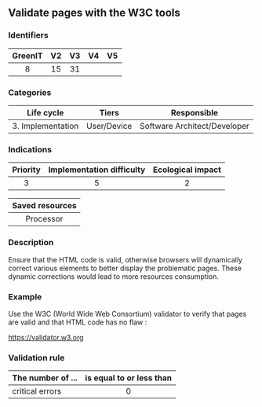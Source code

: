 ## Validate pages with the W3C tools

### Identifiers

| GreenIT | V2  | V3  | V4  | V5  |
| :-----: | :-: | :-: | :-: | :-: |
|    8    | 15  | 31  |     |     |

### Categories

|    Life cycle     |    Tiers    |         Responsible          |
| :---------------: | :---------: | :--------------------------: |
| 3. Implementation | User/Device | Software Architect/Developer |

### Indications

| Priority | Implementation difficulty | Ecological impact |
| :------: | :-----------------------: | :---------------: |
|    3     |             5             |         2         |

| Saved resources |
| :-------------: |
|    Processor    |

### Description

Ensure that the HTML code is valid, otherwise browsers will dynamically correct various elements to better display the problematic pages.
These dynamic corrections would lead to more resources consumption.

### Example

Use the W3C (World Wide Web Consortium) validator to verify that pages are valid and that HTML code has no flaw :

https://validator.w3.org

### Validation rule

| The number of ... | is equal to or less than |
| ----------------- | :----------------------: |
| critical errors   |            0             |
